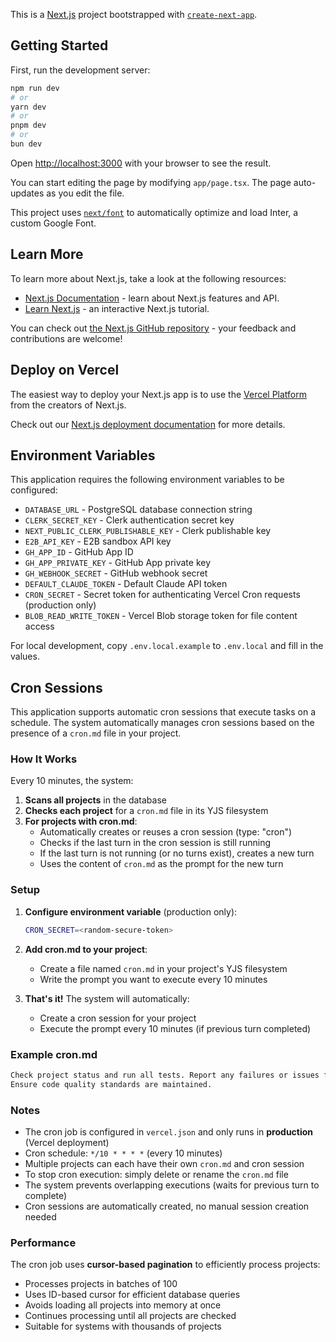 This is a [Next.js](https://nextjs.org) project bootstrapped with [`create-next-app`](https://nextjs.org/docs/app/api-reference/create-next-app).

## Getting Started

First, run the development server:

```bash
npm run dev
# or
yarn dev
# or
pnpm dev
# or
bun dev
```

Open [http://localhost:3000](http://localhost:3000) with your browser to see the result.

You can start editing the page by modifying `app/page.tsx`. The page auto-updates as you edit the file.

This project uses [`next/font`](https://nextjs.org/docs/app/building-your-application/optimizing/fonts) to automatically optimize and load Inter, a custom Google Font.

## Learn More

To learn more about Next.js, take a look at the following resources:

- [Next.js Documentation](https://nextjs.org/docs) - learn about Next.js features and API.
- [Learn Next.js](https://nextjs.org/learn) - an interactive Next.js tutorial.

You can check out [the Next.js GitHub repository](https://github.com/vercel/next.js) - your feedback and contributions are welcome!

## Deploy on Vercel

The easiest way to deploy your Next.js app is to use the [Vercel Platform](https://vercel.com/new?utm_medium=default-template&filter=next.js&utm_source=create-next-app&utm_campaign=create-next-app-readme) from the creators of Next.js.

Check out our [Next.js deployment documentation](https://nextjs.org/docs/app/building-your-application/deploying) for more details.

## Environment Variables

This application requires the following environment variables to be configured:

- `DATABASE_URL` - PostgreSQL database connection string
- `CLERK_SECRET_KEY` - Clerk authentication secret key
- `NEXT_PUBLIC_CLERK_PUBLISHABLE_KEY` - Clerk publishable key
- `E2B_API_KEY` - E2B sandbox API key
- `GH_APP_ID` - GitHub App ID
- `GH_APP_PRIVATE_KEY` - GitHub App private key
- `GH_WEBHOOK_SECRET` - GitHub webhook secret
- `DEFAULT_CLAUDE_TOKEN` - Default Claude API token
- `CRON_SECRET` - Secret token for authenticating Vercel Cron requests (production only)
- `BLOB_READ_WRITE_TOKEN` - Vercel Blob storage token for file content access

For local development, copy `.env.local.example` to `.env.local` and fill in the values.

## Cron Sessions

This application supports automatic cron sessions that execute tasks on a schedule. The system automatically manages cron sessions based on the presence of a `cron.md` file in your project.

### How It Works

Every 10 minutes, the system:

1. **Scans all projects** in the database
2. **Checks each project** for a `cron.md` file in its YJS filesystem
3. **For projects with cron.md**:
   - Automatically creates or reuses a cron session (type: "cron")
   - Checks if the last turn in the cron session is still running
   - If the last turn is not running (or no turns exist), creates a new turn
   - Uses the content of `cron.md` as the prompt for the new turn

### Setup

1. **Configure environment variable** (production only):

   ```bash
   CRON_SECRET=<random-secure-token>
   ```

2. **Add cron.md to your project**:
   - Create a file named `cron.md` in your project's YJS filesystem
   - Write the prompt you want to execute every 10 minutes

3. **That's it!** The system will automatically:
   - Create a cron session for your project
   - Execute the prompt every 10 minutes (if previous turn completed)

### Example cron.md

```markdown
Check project status and run all tests. Report any failures or issues found.
Ensure code quality standards are maintained.
```

### Notes

- The cron job is configured in `vercel.json` and only runs in **production** (Vercel deployment)
- Cron schedule: `*/10 * * * *` (every 10 minutes)
- Multiple projects can each have their own `cron.md` and cron session
- To stop cron execution: simply delete or rename the `cron.md` file
- The system prevents overlapping executions (waits for previous turn to complete)
- Cron sessions are automatically created, no manual session creation needed

### Performance

The cron job uses **cursor-based pagination** to efficiently process projects:

- Processes projects in batches of 100
- Uses ID-based cursor for efficient database queries
- Avoids loading all projects into memory at once
- Continues processing until all projects are checked
- Suitable for systems with thousands of projects
